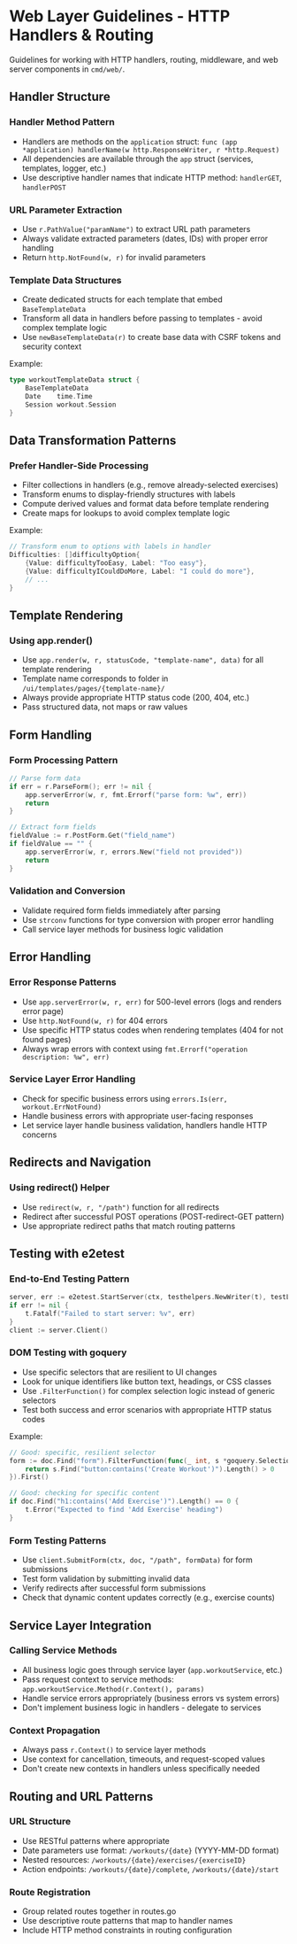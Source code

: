 # Web Layer Guidelines - HTTP Handlers & Routing

Guidelines for working with HTTP handlers, routing, middleware, and web server components in `cmd/web/`.

## Handler Structure

### Handler Method Pattern
- Handlers are methods on the `application` struct: `func (app *application) handlerName(w http.ResponseWriter, r *http.Request)`
- All dependencies are available through the `app` struct (services, templates, logger, etc.)
- Use descriptive handler names that indicate HTTP method: `handlerGET`, `handlerPOST`

### URL Parameter Extraction
- Use `r.PathValue("paramName")` to extract URL path parameters
- Always validate extracted parameters (dates, IDs) with proper error handling
- Return `http.NotFound(w, r)` for invalid parameters

### Template Data Structures
- Create dedicated structs for each template that embed `BaseTemplateData`
- Transform all data in handlers before passing to templates - avoid complex template logic
- Use `newBaseTemplateData(r)` to create base data with CSRF tokens and security context

Example:
```go
type workoutTemplateData struct {
    BaseTemplateData
    Date    time.Time
    Session workout.Session
}
```

## Data Transformation Patterns

### Prefer Handler-Side Processing
- Filter collections in handlers (e.g., remove already-selected exercises)
- Transform enums to display-friendly structures with labels
- Compute derived values and format data before template rendering
- Create maps for lookups to avoid complex template logic

Example:
```go
// Transform enum to options with labels in handler
Difficulties: []difficultyOption{
    {Value: difficultyTooEasy, Label: "Too easy"},
    {Value: difficultyICouldDoMore, Label: "I could do more"},
    // ...
}
```

## Template Rendering

### Using app.render()
- Use `app.render(w, r, statusCode, "template-name", data)` for all template rendering
- Template name corresponds to folder in `/ui/templates/pages/{template-name}/`
- Always provide appropriate HTTP status code (200, 404, etc.)
- Pass structured data, not maps or raw values

## Form Handling

### Form Processing Pattern
```go
// Parse form data
if err = r.ParseForm(); err != nil {
    app.serverError(w, r, fmt.Errorf("parse form: %w", err))
    return
}

// Extract form fields
fieldValue := r.PostForm.Get("field_name")
if fieldValue == "" {
    app.serverError(w, r, errors.New("field not provided"))
    return
}
```

### Validation and Conversion
- Validate required form fields immediately after parsing
- Use `strconv` functions for type conversion with proper error handling
- Call service layer methods for business logic validation

## Error Handling

### Error Response Patterns
- Use `app.serverError(w, r, err)` for 500-level errors (logs and renders error page)
- Use `http.NotFound(w, r)` for 404 errors
- Use specific HTTP status codes when rendering templates (404 for not found pages)
- Always wrap errors with context using `fmt.Errorf("operation description: %w", err)`

### Service Layer Error Handling
- Check for specific business errors using `errors.Is(err, workout.ErrNotFound)`
- Handle business errors with appropriate user-facing responses
- Let service layer handle business validation, handlers handle HTTP concerns

## Redirects and Navigation

### Using redirect() Helper
- Use `redirect(w, r, "/path")` function for all redirects
- Redirect after successful POST operations (POST-redirect-GET pattern)
- Use appropriate redirect paths that match routing patterns

## Testing with e2etest

### End-to-End Testing Pattern
```go
server, err := e2etest.StartServer(ctx, testhelpers.NewWriter(t), testLookupEnv, run)
if err != nil {
    t.Fatalf("Failed to start server: %v", err)
}
client := server.Client()
```

### DOM Testing with goquery
- Use specific selectors that are resilient to UI changes
- Look for unique identifiers like button text, headings, or CSS classes
- Use `.FilterFunction()` for complex selection logic instead of generic selectors
- Test both success and error scenarios with appropriate HTTP status codes

Example:
```go
// Good: specific, resilient selector
form := doc.Find("form").FilterFunction(func(_ int, s *goquery.Selection) bool {
    return s.Find("button:contains('Create Workout')").Length() > 0
}).First()

// Good: checking for specific content
if doc.Find("h1:contains('Add Exercise')").Length() == 0 {
    t.Error("Expected to find 'Add Exercise' heading")
}
```

### Form Testing Patterns
- Use `client.SubmitForm(ctx, doc, "/path", formData)` for form submissions
- Test form validation by submitting invalid data
- Verify redirects after successful form submissions
- Check that dynamic content updates correctly (e.g., exercise counts)

## Service Layer Integration

### Calling Service Methods
- All business logic goes through service layer (`app.workoutService`, etc.)
- Pass request context to service methods: `app.workoutService.Method(r.Context(), params)`
- Handle service errors appropriately (business errors vs system errors)
- Don't implement business logic in handlers - delegate to services

### Context Propagation
- Always pass `r.Context()` to service layer methods
- Use context for cancellation, timeouts, and request-scoped values
- Don't create new contexts in handlers unless specifically needed

## Routing and URL Patterns

### URL Structure
- Use RESTful patterns where appropriate
- Date parameters use format: `/workouts/{date}` (YYYY-MM-DD format)
- Nested resources: `/workouts/{date}/exercises/{exerciseID}`
- Action endpoints: `/workouts/{date}/complete`, `/workouts/{date}/start`

### Route Registration
- Group related routes together in routes.go
- Use descriptive route patterns that map to handler names
- Include HTTP method constraints in routing configuration